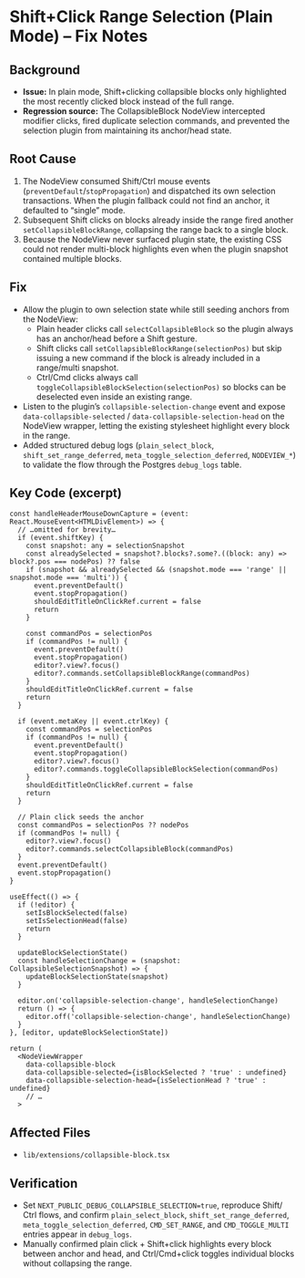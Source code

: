 # Shift+Click Range Selection (Plain Mode) – Fix Notes

## Background
- **Issue:** In plain mode, Shift+clicking collapsible blocks only highlighted the most recently clicked block instead of the full range.
- **Regression source:** The CollapsibleBlock NodeView intercepted modifier clicks, fired duplicate selection commands, and prevented the selection plugin from maintaining its anchor/head state.

## Root Cause
1. The NodeView consumed Shift/Ctrl mouse events (`preventDefault`/`stopPropagation`) and dispatched its own selection transactions. When the plugin fallback could not find an anchor, it defaulted to “single” mode.
2. Subsequent Shift clicks on blocks already inside the range fired another `setCollapsibleBlockRange`, collapsing the range back to a single block.
3. Because the NodeView never surfaced plugin state, the existing CSS could not render multi-block highlights even when the plugin snapshot contained multiple blocks.

## Fix
- Allow the plugin to own selection state while still seeding anchors from the NodeView:
  - Plain header clicks call `selectCollapsibleBlock` so the plugin always has an anchor/head before a Shift gesture.
  - Shift clicks call `setCollapsibleBlockRange(selectionPos)` but skip issuing a new command if the block is already included in a range/multi snapshot.
  - Ctrl/Cmd clicks always call `toggleCollapsibleBlockSelection(selectionPos)` so blocks can be deselected even inside an existing range.
- Listen to the plugin’s `collapsible-selection-change` event and expose `data-collapsible-selected` / `data-collapsible-selection-head` on the NodeView wrapper, letting the existing stylesheet highlight every block in the range.
- Added structured debug logs (`plain_select_block`, `shift_set_range_deferred`, `meta_toggle_selection_deferred`, `NODEVIEW_*`) to validate the flow through the Postgres `debug_logs` table.

## Key Code (excerpt)
```tsx
const handleHeaderMouseDownCapture = (event: React.MouseEvent<HTMLDivElement>) => {
  // …omitted for brevity…
  if (event.shiftKey) {
    const snapshot: any = selectionSnapshot
    const alreadySelected = snapshot?.blocks?.some?.((block: any) => block?.pos === nodePos) ?? false
    if (snapshot && alreadySelected && (snapshot.mode === 'range' || snapshot.mode === 'multi')) {
      event.preventDefault()
      event.stopPropagation()
      shouldEditTitleOnClickRef.current = false
      return
    }

    const commandPos = selectionPos
    if (commandPos != null) {
      event.preventDefault()
      event.stopPropagation()
      editor?.view?.focus()
      editor?.commands.setCollapsibleBlockRange(commandPos)
    }
    shouldEditTitleOnClickRef.current = false
    return
  }

  if (event.metaKey || event.ctrlKey) {
    const commandPos = selectionPos
    if (commandPos != null) {
      event.preventDefault()
      event.stopPropagation()
      editor?.view?.focus()
      editor?.commands.toggleCollapsibleBlockSelection(commandPos)
    }
    shouldEditTitleOnClickRef.current = false
    return
  }

  // Plain click seeds the anchor
  const commandPos = selectionPos ?? nodePos
  if (commandPos != null) {
    editor?.view?.focus()
    editor?.commands.selectCollapsibleBlock(commandPos)
  }
  event.preventDefault()
  event.stopPropagation()
}

useEffect(() => {
  if (!editor) {
    setIsBlockSelected(false)
    setIsSelectionHead(false)
    return
  }

  updateBlockSelectionState()
  const handleSelectionChange = (snapshot: CollapsibleSelectionSnapshot) => {
    updateBlockSelectionState(snapshot)
  }

  editor.on('collapsible-selection-change', handleSelectionChange)
  return () => {
    editor.off('collapsible-selection-change', handleSelectionChange)
  }
}, [editor, updateBlockSelectionState])

return (
  <NodeViewWrapper
    data-collapsible-block
    data-collapsible-selected={isBlockSelected ? 'true' : undefined}
    data-collapsible-selection-head={isSelectionHead ? 'true' : undefined}
    // …
  >
```

## Affected Files
- `lib/extensions/collapsible-block.tsx`

## Verification
- Set `NEXT_PUBLIC_DEBUG_COLLAPSIBLE_SELECTION=true`, reproduce Shift/ Ctrl flows, and confirm `plain_select_block`, `shift_set_range_deferred`, `meta_toggle_selection_deferred`, `CMD_SET_RANGE`, and `CMD_TOGGLE_MULTI` entries appear in `debug_logs`.
- Manually confirmed plain click + Shift+click highlights every block between anchor and head, and Ctrl/Cmd+click toggles individual blocks without collapsing the range.
